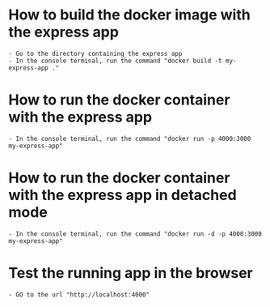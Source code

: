 # How to build the docker image with the express app
    - Go to the directory containing the express app
    - In the console terminal, run the command "docker build -t my-express-app ."


# How to run the docker container with the express app
    - In the console terminal, run the command "docker run -p 4000:3000 my-express-app"

# How to run the docker container with the express app in detached mode
    - In the console terminal, run the command "docker run -d -p 4000:3000 my-express-app"


# Test the running app in the browser
    - GO to the url "http://localhost:4000"